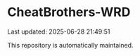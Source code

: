 # CheatBrothers-WRD

Last updated: 2025-06-28 21:49:51

This repository is automatically maintained.
